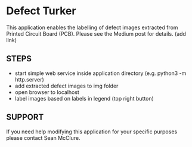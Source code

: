 # Defect Turker

This application enables the labelling of defect images extracted from Printed Circuit Board (PCB). Please see the Medium post for details. (add link)


## STEPS
- start simple web service inside application directory (e.g. python3 -m http.server)
- add extracted defect images to img folder
- open browser to localhost
- label images based on labels in legend (top right button)

## SUPPORT
If you need help modifying this application for your specific purposes please contact Sean McClure.
